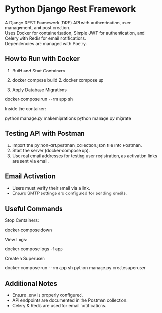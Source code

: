 # Python Django Rest Framework

A Django REST Framework (DRF) API with authentication, user management, and post creation.  
Uses Docker for containerization, Simple JWT for authentication, and Celery with Redis for email notifications.  
Dependencies are managed with Poetry.

## How to Run with Docker

1. Build and Start Containers

1. docker compose build                                                  2. docker compose up 


2. Apply Database Migrations

docker-compose run --rm app sh

Inside the container:

python manage.py makemigrations python manage.py migrate


## Testing API with Postman

1. Import the python-drf.postman_collection.json file into Postman.
2. Start the server (docker-compose up).
3. Use real email addresses for testing user registration, as activation links are sent via email.

## Email Activation

- Users must verify their email via a link.
- Ensure SMTP settings are configured for sending emails.

## Useful Commands

Stop Containers:

docker-compose down


View Logs:

docker-compose logs -f app


Create a Superuser:

docker-compose run --rm app sh python manage.py createsuperuser


## Additional Notes

- Ensure .env is properly configured.
- API endpoints are documented in the Postman collection.
- Celery & Redis are used for email notifications.
